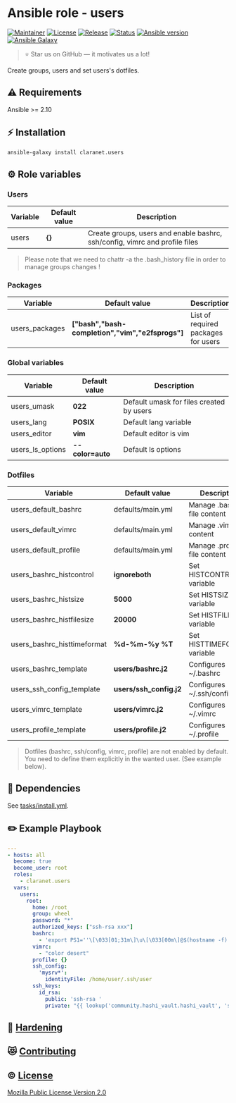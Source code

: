 # Ansible role - users
[![Maintainer](https://img.shields.io/badge/maintained%20by-claranet-e00000?style=flat-square)](https://www.claranet.fr/)
[![License](https://img.shields.io/github/license/claranet/ansible-role-users?style=flat-square)](LICENSE)
[![Release](https://img.shields.io/github/v/release/claranet/ansible-role-users?style=flat-square)](https://github.com/claranet/ansible-role-users/releases)
[![Status](https://img.shields.io/github/actions/workflow/status/claranet/ansible-role-users/molecule.yml?style=flat-square&label=tests&branch=main)](https://github.com/claranet/ansible-role-users/actions?query=workflow%3A%22Ansible+Molecule%22)
[![Ansible version](https://img.shields.io/badge/ansible-%3E%3D2.10-black.svg?style=flat-square&logo=ansible)](https://github.com/ansible/ansible)
[![Ansible Galaxy](https://img.shields.io/badge/ansible-galaxy-black.svg?style=flat-square&logo=ansible)](https://galaxy.ansible.com/claranet/users)

> :star: Star us on GitHub — it motivates us a lot!

Create groups, users and set users's dotfiles.

## :warning: Requirements

Ansible >= 2.10

## :zap: Installation

```bash
ansible-galaxy install claranet.users
```

## :gear: Role variables

### Users
Variable | Default value | Description
---------|---------------|----------------------------------------------------------------------------
users    | **{}**        | Create groups, users and enable bashrc, ssh/config, vimrc and profile files

> Please note that we need to chattr -a the .bash_history file in order to manage groups changes !

### Packages
Variable       | Default value                                    | Description
---------------|--------------------------------------------------|------------------------------------
users_packages | **["bash","bash-completion","vim","e2fsprogs"]** | List of required packages for users

### Global variables
Variable         | Default value    | Description
-----------------|------------------|-----------------------------------------
users_umask      | **022**          | Default umask for files created by users
users_lang       | **POSIX**        | Default lang variable
users_editor     | **vim**          | Default editor is vim
users_ls_options | **--color=auto** | Default ls options

### Dotfiles
Variable                    | Default value           | Description
----------------------------|-------------------------|-----------------------------
users_default_bashrc        | defaults/main.yml       | Manage .bashrc file content
users_default_vimrc         | defaults/main.yml       | Manage .vimrc file content
users_default_profile       | defaults/main.yml       | Manage .profile file content
users_bashrc_histcontrol    | **ignoreboth**          |Set HISTCONTROL variable
users_bashrc_histsize       | **5000**                | Set HISTSIZE variable
users_bashrc_histfilesize   | **20000**               | Set HISTFILESIZE variable
users_bashrc_histtimeformat | **%d-%m-%y %T**         | Set HISTTIMEFORMAT variable
users_bashrc_template       | **users/bashrc.j2**     | Configures ~/.bashrc
users_ssh_config_template   | **users/ssh_config.j2** | Configures ~/.ssh/config
users_vimrc_template        | **users/vimrc.j2**      | Configures ~/.vimrc
users_profile_template      | **users/profile.j2**    | Configures ~/.profile

> Dotfiles (bashrc, ssh/config, vimrc, profile) are not enabled by default.
> You need to define them explicitly in the wanted user. (See example below).

## :arrows_counterclockwise: Dependencies

See [tasks/install.yml](tasks/install.yml).

## :pencil2: Example Playbook

```yaml
---
- hosts: all
  become: true
  become_user: root
  roles:
    - claranet.users
  vars:
    users:
      root:
        home: /root
        group: wheel
        password: "*"
        authorized_keys: ["ssh-rsa xxx"]
        bashrc:
          - 'export PS1=''\[\033[01;31m\]\u\[\033[00m\]@$(hostname -f) \[\033[01;34m\]\w \$\[\033[00m\] '''
        vimrc:
          - "color desert"
        profile: {}
        ssh_config:
          'mysrv*':
            identityFile: /home/user/.ssh/user
        ssh_keys:
          id_rsa:
            public: 'ssh-rsa '
            private: "{{ lookup('community.hashi_vault.hashi_vault', 'secret/ssh:private_key') }}"
```

## :closed_lock_with_key: [Hardening](HARDENING.md)

## :heart_eyes_cat: [Contributing](CONTRIBUTING.md)

## :copyright: [License](LICENSE)

[Mozilla Public License Version 2.0](https://www.mozilla.org/en-US/MPL/2.0/)
